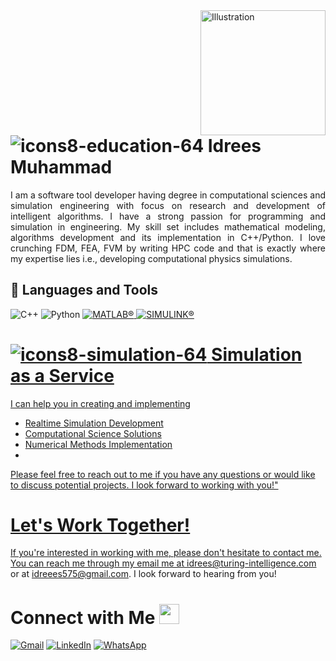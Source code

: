 <img align="right" src="https://user-images.githubusercontent.com/94797491/224638596-90895925-517a-47e1-bc9f-d2a70c0f3b55.png" alt="Illustration" title="Illustration Storyset" width=200/>

# ![icons8-education-64](https://user-images.githubusercontent.com/94797491/224663941-1b897308-1a6f-4383-93d2-94d9950790ca.png) Idrees Muhammad
<div style="text-align: justify">
I am a software tool developer having degree in computational sciences and simulation engineering with focus on research and development of intelligent algorithms. I have a strong passion for programming and simulation in engineering. My skill set includes mathematical modeling, algorithms development and its implementation in C++/Python. I love crunching FDM, FEA, FVM by writing HPC code and that is exactly where my expertise lies i.e., developing computational physics simulations. 
</div>

## 🧰 Languages and Tools
![C++](https://img.shields.io/badge/c++-%2300599C.svg?style=for-the-badge&logo=c%2B%2B&logoColor=white)
![Python](https://img.shields.io/badge/python-3670A0?style=for-the-badge&logo=python&logoColor=ffdd54)
<a href="https://"><img src="https://img.shields.io/static/v1?label=&message=MATLAB&color=%23E34F26&style=for-the-badge&logo=matlab&logoColor=whitesmoke" alt="MATLAB®">
<a href="https://"><img src="https://img.shields.io/static/v1?label=&message=SIMULINK&color=%23E34F26&style=for-the-badge&logo=matlab&logoColor=whitesmoke" alt="SIMULINK®">

 # ![icons8-simulation-64](https://user-images.githubusercontent.com/94797491/227504377-2b8f3439-af9d-44d9-94d6-506a6d1ed903.png) Simulation as a Service </h3></summary>
 I can help you in creating and implementing  
 - Realtime Simulation Development
 - Computational Science Solutions
 - Numerical Methods Implementation
 - 
 Please feel free to reach out to me if you have any questions or would like to discuss potential projects. I look forward to working with you!"

# Let's Work Together!
If you're interested in working with me, please don't hesitate to contact me. You can reach me through my email me at idrees@turing-intelligence.com or at idreees575@gmail.com. I look forward to hearing from you!

# Connect with Me <img src="https://github.com/TheDudeThatCode/TheDudeThatCode/blob/master/Assets/Handshake.gif" height="32px"> </h3>


 
 [![Gmail](https://img.shields.io/badge/idreees575@gmail.com-d14836?style=for-the-badge&logo=gmail&logoColor=white)](mailto:idreees575@gmail.com)
 [![LinkedIn](https://img.shields.io/badge/linkedin-%230077B5.svg?style=for-the-badge&logo=linkedin&logoColor=white)](https://www.linkedin.com/in/midrees321/)
 [![WhatsApp](https://img.shields.io/badge/WhatsApp-25D366?style=for-the-badge&logo=whatsapp&logoColor=white)](https://api.whatsapp.com/send?phone=420723436708)
 


<!--


**Dexter575/Dexter575** is a ✨ _special_ ✨ repository because its `README.md` (this file) appears on your GitHub profile.

Here are some ideas to get you started:

- 🔭 I’m currently working on ...
- 🌱 I’m currently learning ...
- 👯 I’m looking to collaborate on ...
- 🤔 I’m looking for help with ...
- 💬 Ask me about ...
- 📫 How to reach me: ...
- 😄 Pronouns: ...
- ⚡ Fun fact: ...
-->
